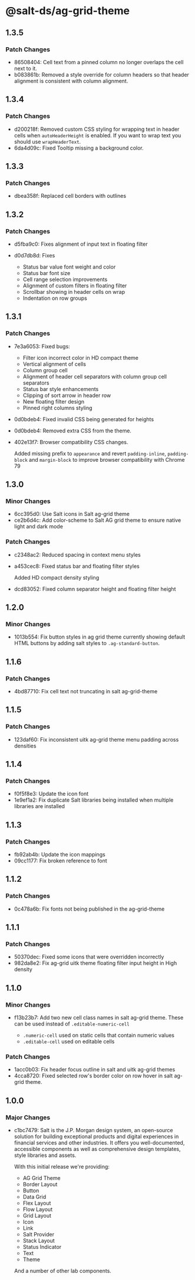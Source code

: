 # @salt-ds/ag-grid-theme

## 1.3.5

### Patch Changes

- 86508404: Cell text from a pinned column no longer overlaps the cell next to it.
- b083861b: Removed a style override for column headers so that header alignment is consistent with column alignment.

## 1.3.4

### Patch Changes

- d200218f: Removed custom CSS styling for wrapping text in header cells when `autoHeaderHeight` is enabled. If you want to wrap text you should use `wrapHeaderText`.
- 6da4d09c: Fixed Tooltip missing a background color.

## 1.3.3

### Patch Changes

- dbea358f: Replaced cell borders with outlines

## 1.3.2

### Patch Changes

- d5fba9c0: Fixes alignment of input text in floating filter
- d0d7db8d: Fixes

  - Status bar value font weight and color
  - Status bar font size
  - Cell range selection improvements
  - Alignment of custom filters in floating filter
  - Scrollbar showing in header cells on wrap
  - Indentation on row groups

## 1.3.1

### Patch Changes

- 7e3a6053: Fixed bugs:

  - Filter icon incorrect color in HD compact theme
  - Vertical alignment of cells
  - Column group cell
  - Alignment of header cell separators with column group cell separators
  - Status bar style enhancements
  - Clipping of sort arrow in header row
  - New floating filter design
  - Pinned right columns styling

- 0d0bdeb4: Fixed invalid CSS being generated for heights
- 0d0bdeb4: Removed extra CSS from the theme.
- 402e13f7: Browser compatibility CSS changes.

  Added missing prefix to `appearance` and revert `padding-inline`, `padding-block` and `margin-block` to improve browser compatibility with Chrome 79

## 1.3.0

### Minor Changes

- 6cc395d0: Use Salt icons in Salt ag-grid theme
- ce2b6d4c: Add color-scheme to Salt AG grid theme to ensure native light and dark mode

### Patch Changes

- c2348ac2: Reduced spacing in context menu styles
- a453cec8: Fixed status bar and floating filter styles

  Added HD compact density styling

- dcd83052: Fixed column separator height and floating filter height

## 1.2.0

### Minor Changes

- 1013b554: Fix button styles in ag grid theme currently showing default HTML buttons by adding salt styles to `.ag-standard-button`.

## 1.1.6

### Patch Changes

- 4bd87710: Fix cell text not truncating in salt ag-grid-theme

## 1.1.5

### Patch Changes

- 123daf60: Fix inconsistent uitk ag-grid theme menu padding across densities

## 1.1.4

### Patch Changes

- f0f5f8e3: Update the icon font
- 1e9ef1a2: Fix duplicate Salt libraries being installed when multiple libraries are installed

## 1.1.3

### Patch Changes

- fb92ab4b: Update the icon mappings
- 09cc1177: Fix broken reference to font

## 1.1.2

### Patch Changes

- 0c478a6b: Fix fonts not being published in the ag-grid-theme

## 1.1.1

### Patch Changes

- 50370dec: Fixed some icons that were overridden incorrectly
- 982da8e2: Fix ag-grid uitk theme floating filter input height in High density

## 1.1.0

### Minor Changes

- f13b23b7: Add two new cell class names in salt ag-grid theme. These can be used instead of `.editable-numeric-cell`

  - `.numeric-cell` used on static cells that contain numeric values
  - `.editable-cell` used on editable cells

### Patch Changes

- 1acc0b03: Fix header focus outline in salt and uitk ag-grid themes
- 4cca8720: Fixed selected row's border color on row hover in salt ag-grid theme.

## 1.0.0

### Major Changes

- c1bc7479: Salt is the J.P. Morgan design system, an open-source solution for building exceptional products and digital experiences in financial services and other industries. It offers you well-documented, accessible components as well as comprehensive design templates, style libraries and assets.

  With this initial release we're providing:

  - AG Grid Theme
  - Border Layout
  - Button
  - Data Grid
  - Flex Layout
  - Flow Layout
  - Grid Layout
  - Icon
  - Link
  - Salt Provider
  - Stack Layout
  - Status Indicator
  - Text
  - Theme

  And a number of other lab components.
